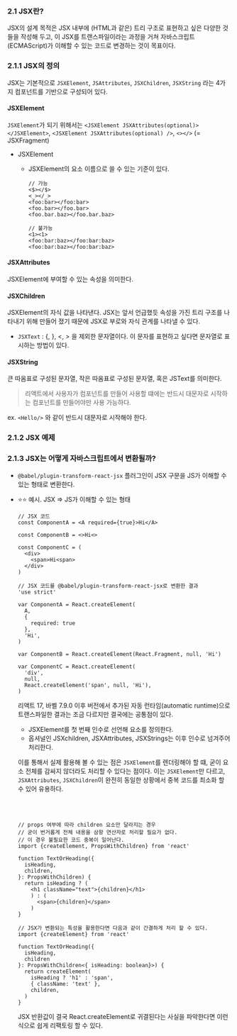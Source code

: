 ### 2.1 JSX란?

JSX의 설계 목적은 JSX 내부에 (HTML과 같은) 트리 구조로 표현하고 싶은 다양한 것들을 작성해 두고, 이 JSX를 트랜스파일이라는 과정을 거쳐 자바스크립트(ECMAScript)가 이해할 수 있는 코드로 변경하는 것이 목표이다.

### 2.1.1 JSX의 정의

JSX는 기본적으로 `JSXElement`, `JSAttributes`, `JSXChildren`, `JSXString` 라는 4가지 컴포넌트를 기반으로 구성되어 있다.

#### JSXElement

`JSXElement`가 되기 위해서는 `<JSXElement JSXAttributes(optional)></JSXElement>`, `<JSXElement JSXAttributes(optional) />`, `<></>` (= JSXFragment)

- JSXElement

  - JSXElement의 요소 이름으로 쓸 수 있는 기준이 있다.

    ```
    // 가능
    <$></$>
    <_></_>
    <foo:bar></foo:bar>
    <foo.bar></foo.bar>
    <foo.bar.baz></foo.bar.baz>

    // 불가능
    <1><1>
    <foo:bar:baz></foo:bar:baz>
    <foo:bar:baz></foo:bar:baz>
    ```

#### JSXAttributes

JSXElement에 부여할 수 있는 속성을 의미한다.

#### JSXChildren

JSXElement의 자식 값을 나타낸다.
JSX는 앞서 언급했듯 속성을 가진 트리 구조를 나타내기 위해 만들어 졌기 때문에 JSX로 부로와 자식 관계를 나타낼 수 있다.

- `JSXText` : {, }, <, > 을 제외한 문자열이다. 이 문자를 표현하고 싶다면 문자열로 표시하는 방법이 있다.

#### JSXString

큰 따옴표로 구성된 문자열, 작은 따옴표로 구성된 문자열, 혹은 JSText를 의미한다.

> 리액트에서 사용자가 컴포넌트를 만들어 사용할 떄에는 반드시 대문자로 시작하는 컴포넌트를 만들어야만 사용 가능하다.

ex. `<Hello/>` 와 같이 반드시 대문자로 시작해야 한다.

### 2.1.2 JSX 예제

### 2.1.3 JSX는 어떻게 자바스크립트에서 변환될까?

- `@babel/plugin-transform-react-jsx` 플러그인이 JSX 구문을 JS가 이해할 수 있는 형태로 변환한다.

- ⭐️⭐️ 예시. JSX => JS가 이해할 수 있는 형태

  ```
  // JSX 코드
  const ComponentA = <A required={true}>Hi</A>

  const ComponentB = <>Hi<>

  const ComponentC = (
    <div>
      <span>Hi<span>
    </div>
  )
  ```

  ```
  // JSX 코드를 @babel/plugin-transform-react-jsx로 변환한 결과
  'use strict'

  var ComponentA = React.createElement(
    A,
    {
      required: true
    },
    'Hi',
  )

  var ComponentB = React.createElement(React.Fragment, null, 'Hi')

  var ComponentC = React.createElement(
    'div',
    null,
    React.createElement('span', null, 'Hi'),
  )
  ```

  리액트 17, 바벨 7.9.0 이후 버전에서 추가된 자동 런타임(automatic runtime)으로 트랜스파일한 결과는 조금 다르지만 결국에는 공통점이 있다.

  - JSXElement를 첫 번째 인수로 선언해 요소를 정의한다.
  - 옵셔널인 JSXchildren, JSXAttributes, JSXStrings는 이후 인수로 넘겨주어 처리한다.

  이를 통해서 실제 활용해 볼 수 있는 점은 `JSXElement`를 렌더링해야 할 떄, 굳이 요소 전체를 감싸지 않더라도 처리할 수 있다는 점이다. 이는 `JSXElement`만 다르고, `JSXAttributes`, `JSXChildren`이 완전히 동일한 상황에서 중복 코드를 최소화 할 수 있어 유용하다.

  </br>
  </br>

  ```
  // props 여부에 따라 children 요소만 달라지는 경우
  // 굳이 번거롭게 전체 내용을 삼항 연산자로 처리할 필요가 없다.
  // 이 경우 불필요한 코드 중복이 일어난다.
  import {createElement, PropsWithChildren} from 'react'

  function TextOrHeading({
    isHeading,
    children,
  }: PropsWithChildren) {
    return isHeading ? (
      <h1 className="text">{children}</h1>
      ) : (
        <span>{children}</span>
      )
  }

  // JSX가 변환되는 특성을 활용한다면 다음과 같이 간결하게 처리 할 수 있다.
  import {createElement} from 'react'

  function TextOrHeading({
    isHeading,
    children
  }: PropsWithChildren<{ isHeading: boolean}>) {
    return createElement(
      isHeading ? 'h1' : 'span',
      { className: 'text' },
      children,
    )
  }
  ```

  JSX 반환값이 결국 React.createElement로 귀결된다는 사실을 파악한다면 이런 식으로 쉽게 리팩토링 할 수 있다.
